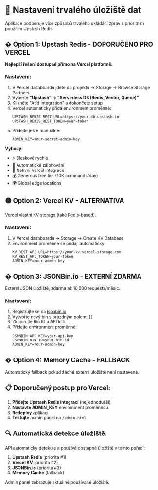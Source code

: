 # 💾 Nastavení trvalého úložiště dat

Aplikace podporuje více způsobů trvalého ukládání zpráv s prioritním použitím Upstash Redis:

## � Option 1: Upstash Redis - DOPORUČENO PRO VERCEL

**Nejlepší řešení dostupné přímo na Vercel platformě.**

### Nastavení:
1. V Vercel dashboardu jděte do projektu → Storage → Browse Storage Partners
2. Vyberte **"Upstash" → "Serverless DB (Redis, Vector, Queue)"**
3. Klikněte "Add Integration" a dokončete setup
4. Vercel automaticky přidá environment proměnné:
   ```
   UPSTASH_REDIS_REST_URL=https://your-db.upstash.io
   UPSTASH_REDIS_REST_TOKEN=your-token
   ```
5. Přidejte ještě manuálně:
   ```
   ADMIN_KEY=your-secret-admin-key
   ```

**Výhody:** 
- ⚡ Bleskově rychlé
- 🔄 Automatické zálohování
- 🎯 Nativní Vercel integrace
- 💰 Generous free tier (10K commands/day)
- 🌍 Global edge locations

## 🟡 Option 2: Vercel KV - ALTERNATIVA

Vercel vlastní KV storage (také Redis-based).

### Nastavení:
1. V Vercel dashboardu → Storage → Create KV Database
2. Environment proměnné se přidají automaticky:
   ```
   KV_REST_API_URL=https://your-kv.vercel-storage.com
   KV_REST_API_TOKEN=your-token
   ADMIN_KEY=your-admin-key
   ```

## � Option 3: JSONBin.io - EXTERNÍ ZDARMA

Externí JSON úložiště, zdarma až 10,000 requests/měsíc.

### Nastavení:
1. Registrujte se na [jsonbin.io](https://jsonbin.io)
2. Vytvořte nový bin s prázdným polem: `[]`
3. Zkopírujte Bin ID a API klíč
4. Přidejte environment proměnné:
   ```
   JSONBIN_API_KEY=your-api-key
   JSONBIN_BIN_ID=your-bin-id
   ADMIN_KEY=your-admin-key
   ```

## � Option 4: Memory Cache - FALLBACK

Automatický fallback pokud žádné externí úložiště není nastavené.

## 📋 Doporučený postup pro Vercel:

1. **Přidejte Upstash Redis integraci** (nejjednodušší)
2. **Nastavte ADMIN_KEY** environment proměnnou
3. **Redeploy** aplikaci
4. **Testujte** admin panel na `/admin.html`

## 🔍 Automatická detekce úložiště:

API automaticky detekuje a používá dostupné úložiště v tomto pořadí:
1. **Upstash Redis** (priorita #1)
2. **Vercel KV** (priorita #2) 
3. **JSONBin.io** (priorita #3)
4. **Memory Cache** (fallback)

Admin panel zobrazuje aktuálně používané úložiště.
